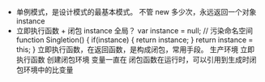 - 单例模式，是设计模式的最基本模式。
不管 new 多少次，永远返回一个对象
instance
- 立即执行函数 + 闭包 
instance 全局？
var instance = null; // 污染命名空间
function Singletion() {
    if(instance) {
        return instance;
    }
    return instance = this;
}
立即执行函数，在返回函数，是构成闭包，常用手段。
生产环境 立即执行函数 创建闭包环境 变量一直在
闭包函数在运行时，可以引用到生成时闭包环境中的比变量